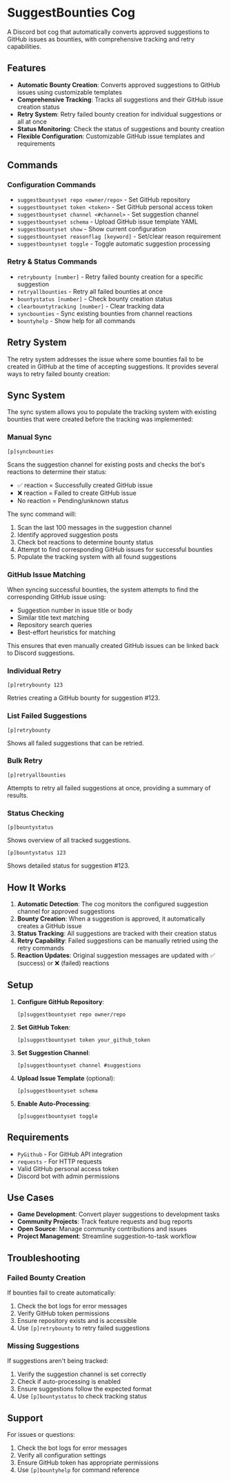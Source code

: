 # SuggestBounties Cog

A Discord bot cog that automatically converts approved suggestions to GitHub issues as bounties, with comprehensive tracking and retry capabilities.

## Features

- **Automatic Bounty Creation**: Converts approved suggestions to GitHub issues using customizable templates
- **Comprehensive Tracking**: Tracks all suggestions and their GitHub issue creation status
- **Retry System**: Retry failed bounty creation for individual suggestions or all at once
- **Status Monitoring**: Check the status of suggestions and bounty creation
- **Flexible Configuration**: Customizable GitHub issue templates and requirements

## Commands

### Configuration Commands
- `suggestbountyset repo <owner/repo>` - Set GitHub repository
- `suggestbountyset token <token>` - Set GitHub personal access token
- `suggestbountyset channel <#channel>` - Set suggestion channel
- `suggestbountyset schema` - Upload GitHub issue template YAML
- `suggestbountyset show` - Show current configuration
- `suggestbountyset reasonflag [keyword]` - Set/clear reason requirement
- `suggestbountyset toggle` - Toggle automatic suggestion processing

### Retry & Status Commands
- `retrybounty [number]` - Retry failed bounty creation for a specific suggestion
- `retryallbounties` - Retry all failed bounties at once
- `bountystatus [number]` - Check bounty creation status
- `clearbountytracking [number]` - Clear tracking data
- `syncbounties` - Sync existing bounties from channel reactions
- `bountyhelp` - Show help for all commands

## Retry System

The retry system addresses the issue where some bounties fail to be created in GitHub at the time of accepting suggestions. It provides several ways to retry failed bounty creation:

## Sync System

The sync system allows you to populate the tracking system with existing bounties that were created before the tracking was implemented:

### Manual Sync
```
[p]syncbounties
```
Scans the suggestion channel for existing posts and checks the bot's reactions to determine their status:
- ✅ reaction = Successfully created GitHub issue
- ❌ reaction = Failed to create GitHub issue  
- No reaction = Pending/unknown status

The sync command will:
1. Scan the last 100 messages in the suggestion channel
2. Identify approved suggestion posts
3. Check bot reactions to determine bounty status
4. Attempt to find corresponding GitHub issues for successful bounties
5. Populate the tracking system with all found suggestions

### GitHub Issue Matching
When syncing successful bounties, the system attempts to find the corresponding GitHub issue using:
- Suggestion number in issue title or body
- Similar title text matching
- Repository search queries
- Best-effort heuristics for matching

This ensures that even manually created GitHub issues can be linked back to Discord suggestions.

### Individual Retry
```
[p]retrybounty 123
```
Retries creating a GitHub bounty for suggestion #123.

### List Failed Suggestions
```
[p]retrybounty
```
Shows all failed suggestions that can be retried.

### Bulk Retry
```
[p]retryallbounties
```
Attempts to retry all failed suggestions at once, providing a summary of results.

### Status Checking
```
[p]bountystatus
```
Shows overview of all tracked suggestions.

```
[p]bountystatus 123
```
Shows detailed status for suggestion #123.

## How It Works

1. **Automatic Detection**: The cog monitors the configured suggestion channel for approved suggestions
2. **Bounty Creation**: When a suggestion is approved, it automatically creates a GitHub issue
3. **Status Tracking**: All suggestions are tracked with their creation status
4. **Retry Capability**: Failed suggestions can be manually retried using the retry commands
5. **Reaction Updates**: Original suggestion messages are updated with ✅ (success) or ❌ (failed) reactions

## Setup

1. **Configure GitHub Repository**:
   ```
   [p]suggestbountyset repo owner/repo
   ```

2. **Set GitHub Token**:
   ```
   [p]suggestbountyset token your_github_token
   ```

3. **Set Suggestion Channel**:
   ```
   [p]suggestbountyset channel #suggestions
   ```

4. **Upload Issue Template** (optional):
   ```
   [p]suggestbountyset schema
   ```

5. **Enable Auto-Processing**:
   ```
   [p]suggestbountyset toggle
   ```

## Requirements

- `PyGithub` - For GitHub API integration
- `requests` - For HTTP requests
- Valid GitHub personal access token
- Discord bot with admin permissions

## Use Cases

- **Game Development**: Convert player suggestions to development tasks
- **Community Projects**: Track feature requests and bug reports
- **Open Source**: Manage community contributions and issues
- **Project Management**: Streamline suggestion-to-task workflow

## Troubleshooting

### Failed Bounty Creation
If bounties fail to create automatically:
1. Check the bot logs for error messages
2. Verify GitHub token permissions
3. Ensure repository exists and is accessible
4. Use `[p]retrybounty` to retry failed suggestions

### Missing Suggestions
If suggestions aren't being tracked:
1. Verify the suggestion channel is set correctly
2. Check if auto-processing is enabled
3. Ensure suggestions follow the expected format
4. Use `[p]bountystatus` to check tracking status

## Support

For issues or questions:
1. Check the bot logs for error messages
2. Verify all configuration settings
3. Ensure GitHub token has appropriate permissions
4. Use `[p]bountyhelp` for command reference
